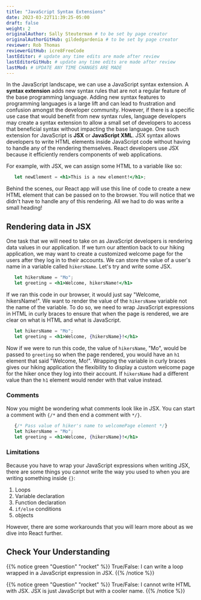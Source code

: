 ```yaml
---
title: "JavaScript Syntax Extensions"
date: 2023-03-22T11:39:25-05:00
draft: false
weight: 2
originalAuthor: Sally Steuterman # to be set by page creator
originalAuthorGitHub: gildedgardenia # to be set by page creator
reviewer: Rob Thomas
reviewerGitHub: icre8FreeCode
lastEditor: # update any time edits are made after review
lastEditorGitHub: # update any time edits are made after review
lastMod: # UPDATE ANY TIME CHANGES ARE MADE
---
```


In the JavaScript landscape, we can use a JavaScript syntax extension. A **syntax extension** adds new syntax rules that are not a regular feature of the base programming language. Adding new syntax features to programming languages is a large lift and can lead to frustration and confusion amongst the developer community. However, if there is a specific use case that would benefit from new syntax rules, language developers may create a syntax extension to allow a small set of developers to access that beneficial syntax without impacting the base language. One such extension for JavaScript is **JSX** or **JavaScript XML**. JSX syntax allows developers to write HTML elements inside JavaScript code without having to handle any of the rendering themselves. React developers use JSX because it efficiently renders components of web applications.

For example, with JSX, we can assign some HTML to a variable like so:

```jsx
   let newElement = <h1>This is a new element!</h1>;
```

Behind the scenes, our React app will use this line of code to create a new HTML element that can be passed on to the browser. You will notice that we didn't have to handle any of this rendering. All we had to do was write a small heading!

## Rendering data in JSX

One task that we will need to take on as JavaScript developers is rendering data values in our application. If we turn our attention back to our hiking application, we may want to create a customized welcome page for the users after they log in to their accounts. We can store the value of a user's name in a variable called `hikersName`. Let's try and write some JSX.

```jsx
   let hikersName = "Mo";
   let greeting = <h1>Welcome, hikersName!</h1>
```

If we ran this code in our browser, it would just say "Welcome, hikersName!". We want to render the value of the `hikersName` variable not the name of the variable. To do so, we need to wrap JavaScript expressions in HTML in curly braces to ensure that when the page is rendered, we are clear on what is HTML and what is JavaScript.

```jsx
   let hikersName = "Mo";
   let greeting = <h1>Welcome, {hikersName}!</h1>
```

Now if we were to run this code, the value of `hikersName`, "Mo", would be passed to `greeting` so when the page rendered, you would have an `h1` element that said "Welcome, Mo!". Wrapping the variable in curly braces gives our hiking application the flexibility to display a custom welcome page for the hiker once they log into their account. If `hikersName` had a different value than the `h1` element would render with that value instead.

### Comments 

Now you might be wondering what comments look like in JSX. You can start a comment with `{/*` and then end a comment with `*/}`. 

```jsx
   {/* Pass value of hiker's name to welcomePage element */}
   let hikersName = "Mo";
   let greeting = <h1>Welcome, {hikersName}!</h1>
```

### Limitations

Because you have to wrap your JavaScript expressions when writing JSX, there are some things you cannot write the way you used to when you are writing something inside `{}`:

1. Loops
1. Variable declaration
1. Function declaration
1. `if/else` conditions
1. objects

However, there are some workarounds that you will learn more about as we dive into React further.

## Check Your Understanding

{{% notice green "Question" "rocket" %}}
   True/False: I can write a loop wrapped in a JavaScript expression in JSX.
{{% /notice %}}

<!-- False -->

{{% notice green "Question" "rocket" %}}
   True/False: I cannot write HTML with JSX. JSX is just JavaScript but with a cooler name.
{{% /notice %}}

<!-- False -->